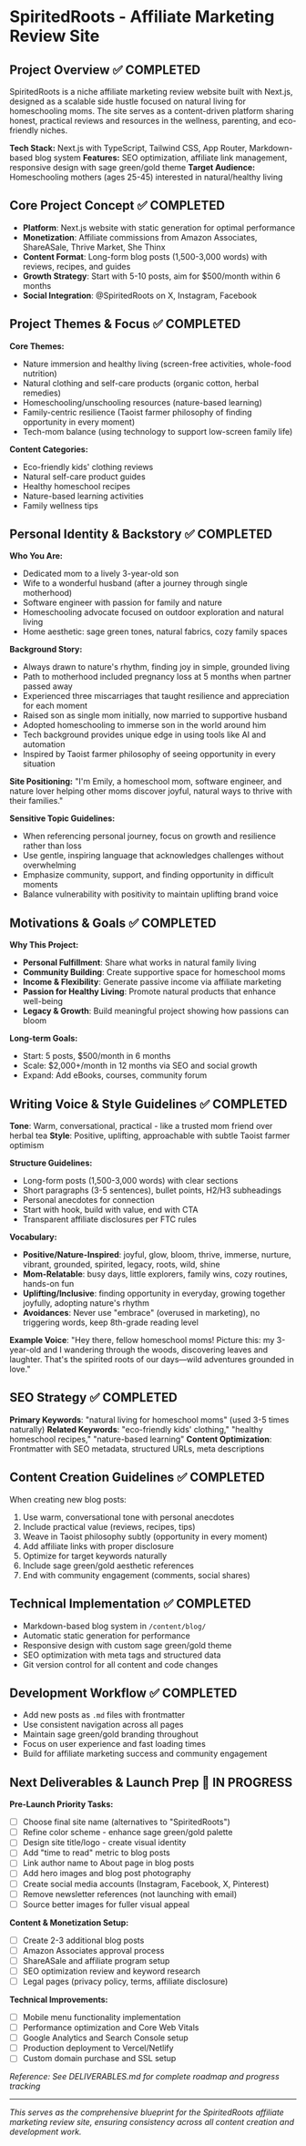 <!-- Use this file to provide workspace-specific custom instructions to Copilot. For more details, visit https://code.visualstudio.com/docs/copilot/copilot-customization#_use-a-githubcopilotinstructionsmd-file -->

# SpiritedRoots - Affiliate Marketing Review Site

## Project Overview ✅ COMPLETED
SpiritedRoots is a niche affiliate marketing review website built with Next.js, designed as a scalable side hustle focused on natural living for homeschooling moms. The site serves as a content-driven platform sharing honest, practical reviews and resources in the wellness, parenting, and eco-friendly niches.

**Tech Stack:** Next.js with TypeScript, Tailwind CSS, App Router, Markdown-based blog system
**Features:** SEO optimization, affiliate link management, responsive design with sage green/gold theme
**Target Audience:** Homeschooling mothers (ages 25-45) interested in natural/healthy living

## Core Project Concept ✅ COMPLETED
- **Platform**: Next.js website with static generation for optimal performance
- **Monetization**: Affiliate commissions from Amazon Associates, ShareASale, Thrive Market, She Thinx
- **Content Format**: Long-form blog posts (1,500-3,000 words) with reviews, recipes, and guides
- **Growth Strategy**: Start with 5-10 posts, aim for $500/month within 6 months
- **Social Integration**: @SpiritedRoots on X, Instagram, Facebook

## Project Themes & Focus ✅ COMPLETED
**Core Themes:**
- Nature immersion and healthy living (screen-free activities, whole-food nutrition)
- Natural clothing and self-care products (organic cotton, herbal remedies)
- Homeschooling/unschooling resources (nature-based learning)
- Family-centric resilience (Taoist farmer philosophy of finding opportunity in every moment)
- Tech-mom balance (using technology to support low-screen family life)

**Content Categories:**
- Eco-friendly kids' clothing reviews
- Natural self-care product guides
- Healthy homeschool recipes
- Nature-based learning activities
- Family wellness tips

## Personal Identity & Backstory ✅ COMPLETED
**Who You Are:**
- Dedicated mom to a lively 3-year-old son
- Wife to a wonderful husband (after a journey through single motherhood)
- Software engineer with passion for family and nature
- Homeschooling advocate focused on outdoor exploration and natural living
- Home aesthetic: sage green tones, natural fabrics, cozy family spaces

**Background Story:**
- Always drawn to nature's rhythm, finding joy in simple, grounded living
- Path to motherhood included pregnancy loss at 5 months when partner passed away
- Experienced three miscarriages that taught resilience and appreciation for each moment
- Raised son as single mom initially, now married to supportive husband
- Adopted homeschooling to immerse son in the world around him
- Tech background provides unique edge in using tools like AI and automation
- Inspired by Taoist farmer philosophy of seeing opportunity in every situation

**Site Positioning:** "I'm Emily, a homeschool mom, software engineer, and nature lover helping other moms discover joyful, natural ways to thrive with their families."

**Sensitive Topic Guidelines:**
- When referencing personal journey, focus on growth and resilience rather than loss
- Use gentle, inspiring language that acknowledges challenges without overwhelming
- Emphasize community, support, and finding opportunity in difficult moments
- Balance vulnerability with positivity to maintain uplifting brand voice

## Motivations & Goals ✅ COMPLETED
**Why This Project:**
- **Personal Fulfillment**: Share what works in natural family living
- **Community Building**: Create supportive space for homeschool moms
- **Income & Flexibility**: Generate passive income via affiliate marketing
- **Passion for Healthy Living**: Promote natural products that enhance well-being
- **Legacy & Growth**: Build meaningful project showing how passions can bloom

**Long-term Goals:**
- Start: 5 posts, $500/month in 6 months
- Scale: $2,000+/month in 12 months via SEO and social growth
- Expand: Add eBooks, courses, community forum

## Writing Voice & Style Guidelines ✅ COMPLETED
**Tone**: Warm, conversational, practical - like a trusted mom friend over herbal tea
**Style**: Positive, uplifting, approachable with subtle Taoist farmer optimism

**Structure Guidelines:**
- Long-form posts (1,500-3,000 words) with clear sections
- Short paragraphs (3-5 sentences), bullet points, H2/H3 subheadings
- Personal anecdotes for connection
- Start with hook, build with value, end with CTA
- Transparent affiliate disclosures per FTC rules

**Vocabulary:**
- **Positive/Nature-Inspired**: joyful, glow, bloom, thrive, immerse, nurture, vibrant, grounded, spirited, legacy, roots, wild, shine
- **Mom-Relatable**: busy days, little explorers, family wins, cozy routines, hands-on fun
- **Uplifting/Inclusive**: finding opportunity in everyday, growing together joyfully, adopting nature's rhythm
- **Avoidances**: Never use "embrace" (overused in marketing), no triggering words, keep 8th-grade reading level

**Example Voice**: "Hey there, fellow homeschool moms! Picture this: my 3-year-old and I wandering through the woods, discovering leaves and laughter. That's the spirited roots of our days—wild adventures grounded in love."

## SEO Strategy ✅ COMPLETED
**Primary Keywords**: "natural living for homeschool moms" (used 3-5 times naturally)
**Related Keywords**: "eco-friendly kids' clothing," "healthy homeschool recipes," "nature-based learning"
**Content Optimization**: Frontmatter with SEO metadata, structured URLs, meta descriptions

## Content Creation Guidelines ✅ COMPLETED
When creating new blog posts:
1. Use warm, conversational tone with personal anecdotes
2. Include practical value (reviews, recipes, tips)
3. Weave in Taoist philosophy subtly (opportunity in every moment)
4. Add affiliate links with proper disclosure
5. Optimize for target keywords naturally
6. Include sage green/gold aesthetic references
7. End with community engagement (comments, social shares)

## Technical Implementation ✅ COMPLETED
- Markdown-based blog system in `/content/blog/`
- Automatic static generation for performance
- Responsive design with custom sage green/gold theme
- SEO optimization with meta tags and structured data
- Git version control for all content and code changes

## Development Workflow ✅ COMPLETED
- Add new posts as `.md` files with frontmatter
- Use consistent navigation across all pages
- Maintain sage green/gold branding throughout
- Focus on user experience and fast loading times
- Build for affiliate marketing success and community engagement

## Next Deliverables & Launch Prep 🔄 IN PROGRESS
**Pre-Launch Priority Tasks:**
- [ ] Choose final site name (alternatives to "SpiritedRoots")
- [ ] Refine color scheme - enhance sage green/gold palette  
- [ ] Design site title/logo - create visual identity
- [ ] Add "time to read" metric to blog posts
- [ ] Link author name to About page in blog posts
- [ ] Add hero images and blog post photography
- [ ] Create social media accounts (Instagram, Facebook, X, Pinterest)
- [ ] Remove newsletter references (not launching with email)
- [ ] Source better images for fuller visual appeal

**Content & Monetization Setup:**
- [ ] Create 2-3 additional blog posts
- [ ] Amazon Associates approval process
- [ ] ShareASale and affiliate program setup
- [ ] SEO optimization review and keyword research
- [ ] Legal pages (privacy policy, terms, affiliate disclosure)

**Technical Improvements:**
- [ ] Mobile menu functionality implementation
- [ ] Performance optimization and Core Web Vitals
- [ ] Google Analytics and Search Console setup
- [ ] Production deployment to Vercel/Netlify
- [ ] Custom domain purchase and SSL setup

*Reference: See DELIVERABLES.md for complete roadmap and progress tracking*

---

*This serves as the comprehensive blueprint for the SpiritedRoots affiliate marketing review site, ensuring consistency across all content creation and development work.*
